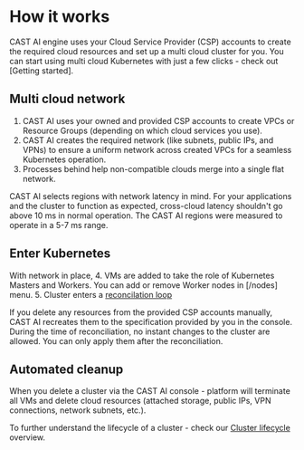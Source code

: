# How it works

CAST AI engine uses your Cloud Service Provider (CSP) accounts to create the required cloud resources and set up a multi cloud cluster for you. You can start using multi cloud Kubernetes with just a few clicks - check out [Getting started].

## Multi cloud network

1. CAST AI uses your owned and provided CSP accounts to create VPCs or Resource Groups (depending on which cloud services you use).
2. CAST AI creates the required network (like subnets, public IPs, and VPNs) to ensure a uniform network across created VPCs for a seamless Kubernetes operation.
3. Processes behind help non-compatible clouds merge into a single flat network.

CAST AI selects regions with network latency in mind. For your applications and the cluster to function as expected, cross-cloud latency shouldn't go above 10 ms in normal operation. The CAST AI regions were measured to operate in a 5-7 ms range.

## Enter Kubernetes

With network in place, 
4. VMs are added to take the role of Kubernetes Masters and Workers. You can add or remove Worker nodes in [/nodes] menu. 
5. Cluster enters a [reconcilation loop](https://github.com/v1dm45/docs/blob/main/docs/concepts%20and%20schemes/architecture-overview.md#2-reconciliation--healing)

If you delete any resources from the provided CSP accounts manually, CAST AI recreates them to the specification provided by you in the console. During the time of reconciliation, no instant changes to the cluster are allowed. You can only apply them after the reconciliation.

## Automated cleanup

When you delete a cluster via the CAST AI console - platform will terminate all VMs and delete cloud resources (attached storage, public IPs, VPN connections, network subnets, etc.).

To further understand the lifecycle of a cluster - check our [Cluster lifecycle](https://github.com/v1dm45/docs/blob/main/docs/concepts%20and%20schemes/architecture-overview.md#cluster-lifecycle) overview.
